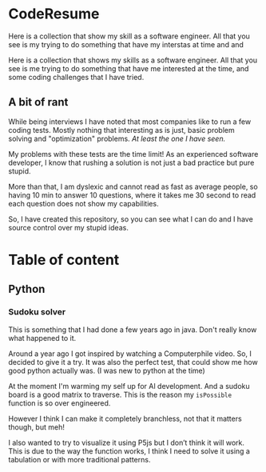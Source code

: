 # CodeResume

Here is a collection that show my skill as a software engineer. All that you see is my trying to do something that have my interstas at time and and  
  
Here is a collection that shows my skills as a software engineer.
All that you see is me trying to do something that have me interested at the time, and some coding challenges that I have tried.
## A bit of rant
While being interviews I have noted that most companies like to run a few coding tests. Mostly nothing that interesting as is just, basic problem solving and "optimization" problems. 
*At least the one I have seen.*

My problems with these tests are the time limit! As an experienced software developer, I know that rushing a solution is not just a bad practice but pure stupid.

More than that, I am dyslexic and cannot read as fast as average people, so having 10 min to answer 10 questions, where it takes me 30 second to read each question does not show my capabilities.

So, I have created this repository, so you can see what I can do and I have source control over my stupid ideas.

# Table of content 

Python
---
### Sudoku solver
This is something that I had done a few years ago in java. Don't really know what happened to it.

Around a year ago I got inspired by watching a Computerphile video. So, I decided to give it a try. It was also the perfect test, that could show me how good python actually was. (I was new to python at the time)

At the moment I'm warming my self up for AI development. And a sudoku board is a good matrix to traverse. This is the reason my `isPossible` function is so over engineered.

However I think I can make it completely branchless, not that it matters though, but meh!

I also wanted to try to visualize it using P5js but I don’t think it will work. This is due to the way the function works, I think I need to solve it using a tabulation or with more traditional patterns.

  